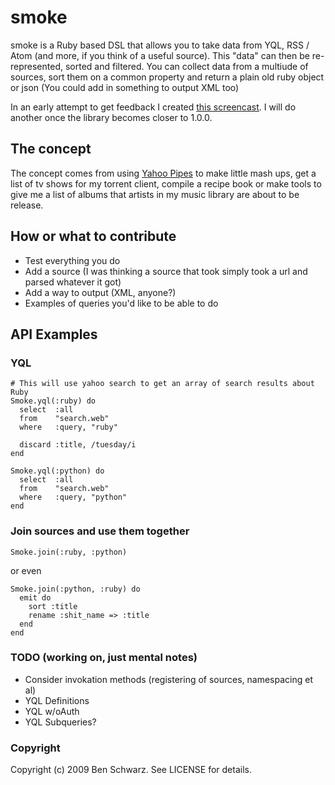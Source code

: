 # smoke

smoke is a Ruby based DSL that allows you to take data from YQL, RSS / Atom (and more, if you think of a useful source).
This "data" can then be re-represented, sorted and filtered. You can collect data from a multiude of sources, sort them on a common property
and return a plain old ruby object or json (You could add in something to output XML too)

In an early attempt to get feedback I created [this screencast](http://vimeo.com/4272804). I will do another once the library becomes closer to 1.0.0.

## The concept

The concept comes from using [Yahoo Pipes](http://pipes.yahoo.com) to make little mash ups, get a list of tv shows for my torrent client, compile a recipe book or make tools to give me a list of albums that artists in my music library are about to be release.

## How or what to contribute

* Test everything you do
* Add a source (I was thinking a source that took simply took a url and parsed whatever it got)
* Add a way to output (XML, anyone?)
* Examples of queries you'd like to be able to do

## API Examples
### YQL
    # This will use yahoo search to get an array of search results about Ruby
    Smoke.yql(:ruby) do
      select  :all
      from    "search.web"
      where   :query, "ruby"
      
      discard :title, /tuesday/i
    end

    Smoke.yql(:python) do
      select  :all
      from    "search.web"
      where   :query, "python"
    end

### Join sources and use them together
    Smoke.join(:ruby, :python)

or even

    Smoke.join(:python, :ruby) do
      emit do
        sort :title
        rename :shit_name => :title
      end
    end

### TODO (working on, just mental notes)

* Consider invokation methods (registering of sources, namespacing et al)
* YQL Definitions
* YQL w/oAuth
* YQL Subqueries?

### Copyright

Copyright (c) 2009 Ben Schwarz. See LICENSE for details.
